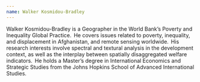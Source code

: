 ```yaml
---
name: Walker Kosmidou-Bradley
---
```

Walker Kosmidou-Bradley is a Geographer in the World Bank’s Poverty and Inequality Global Practice.  He covers issues related to poverty, inequality, and displacement in Afghanistan, and remote sensing worldwide.  His research interests involve spectral and textural analysis in the development context, as well as the interplay between spatially disaggregated welfare indicators.  He holds a Master’s degree in International Economics and Strategic Studies from the Johns Hopkins School of Advanced International Studies. 